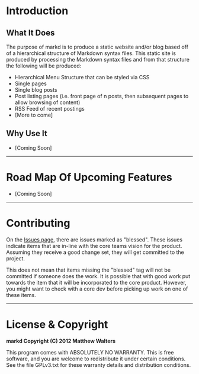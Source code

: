 # Introduction
## What It Does
The purpose of markd is to produce a static website and/or blog based off of a hierarchical structure of Markdown syntax files.  This static site is produced by processing the Markdown syntax files and from that structure the following will be produced:

* Hierarchical Menu Structure that can be styled via CSS
* Single pages
* Single blog posts
* Post listing pages (i.e. front page of n posts, then subsequent pages to allow browsing of content)
* RSS Feed of recent postings
* [More to come]

## Why Use It
* [Coming Soon]

---

# Road Map Of Upcoming Features
* [Coming Soon]

---

# Contributing
On the [Issues page](https://github.com/mwalters/markd/issues), there are issues marked as "blessed". These issues indicate items that are in-line with the core teams vision for the product. Assuming they receive a good change set, they will get committed to the project.

This does not mean that items missing the "blessed" tag will not be committed if someone does the work. It is possible that with good work put towards the item that it will be incorporated to the core product. However, you might want to check with a core dev before picking up work on one of these items.

---

# License & Copyright
**markd Copyright (C) 2012  Matthew Walters**

This program comes with ABSOLUTELY NO WARRANTY. This is free software, and you are welcome to redistribute it under certain conditions. See the file GPLv3.txt for these warranty details and distribution conditions.
